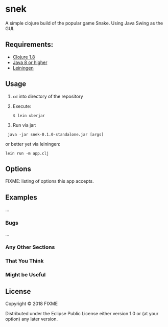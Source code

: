 # snek

A simple clojure build  of the popular game Snake. Using Java Swing as the GUI. 

## Requirements:

* [Clojure 1.8](http://clojure.org/downloads)
* [Java 8 or higher](http://www.oracle.com/technetwork/java/javase/downloads/jdk8-downloads-2133151.html)
* [Leiningen](http://leiningen.org/#install)

## Usage

1. `cd` into directory of the repository
2. Execute:

   ```
   $ lein uberjar
   ```
3. Run via jar:

```
 java -jar snek-0.1.0-standalone.jar [args]
```

or better yet via leiningen:

```
lein run -m app.clj
```


## Options

FIXME: listing of options this app accepts.

## Examples

...

### Bugs

...

### Any Other Sections
### That You Think
### Might be Useful

## License

Copyright © 2018 FIXME

Distributed under the Eclipse Public License either version 1.0 or (at
your option) any later version.
